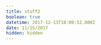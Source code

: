 ```yaml
---
title: stuff2
boolean: true
datetime: 2017-12-13T18:00:52.000Z
date: 11/15/2017
hidden: hidden
---
```



